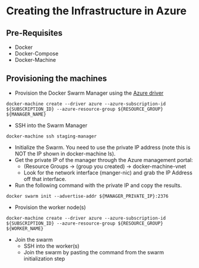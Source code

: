 # Creating the Infrastructure in Azure

## Pre-Requisites

- Docker
- Docker-Compose
- Docker-Machine

## Provisioning the machines

- Provision the Docker Swarm Manager using the [Azure driver](https://docs.docker.com/machine/drivers/azure/)

```
docker-machine create --driver azure --azure-subscription-id ${SUBSCRIPTION_ID} --azure-resource-group ${RESOURCE_GROUP} ${MANAGER_NAME}
```

- SSH into the Swarm Manager

```
docker-machine ssh staging-manager
```

- Initialize the Swarm. You need to use the private IP address (note this is NOT the IP shown in docker-machine ls). 
 - Get the private IP of the manager through the Azure management portal: 
   - (Resource Groups -> (group you created) -> docker-machine-vnet
   - Look for the network interface (manger-nic) and grab the IP Address off that interface.
 - Run the following command with the private IP and copy the results.

```
docker swarm init --advertise-addr ${MANAGER_PRIVATE_IP}:2376
```


- Provision the worker node(s)

```
docker-machine create --driver azure --azure-subscription-id ${SUBSCRIPTION_ID} --azure-resource-group ${RESOURCE_GROUP} ${WORKER_NAME}
```

- Join the swarm
  - SSH into the worker(s)
  - Join the swarm by pasting the command from the swarm initialization step